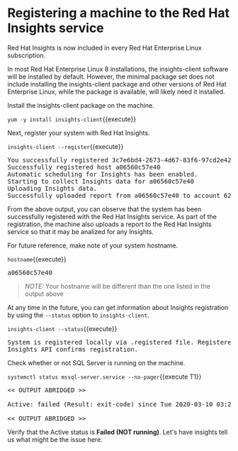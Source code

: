 # Registering a machine to the Red Hat Insights service

Red Hat Insights is now included in every Red Hat Enterprise Linux subscription.

In most Red Hat Enterprise Linux 8 installations, the insights-client software will be installed by default.  However, the minimal package set does not include installing the insights-client package and other versions of Red Hat Enterprise Linux, while the package is available, will likely need it installed.  

Install the insights-client package on the machine.

`yum -y install insights-client`{{execute}}

Next, register your system with Red Hat Insights.

`insights-client --register`{{execute}}

<pre class=file>
You successfully registered 3c7e6bd4-2673-4d67-83f6-97cd2e420503 to account 6227255.
Successfully registered host a06560c57e40
Automatic scheduling for Insights has been enabled.
Starting to collect Insights data for a06560c57e40
Uploading Insights data.
Successfully uploaded report from a06560c57e40 to account 6227255.
</pre>

From the above output, you can observe that the system has been successfully
registered with the Red Hat Insights service.  As part of the registration,
the machine also uploads a report to the Red Hat Insights service so that
it may be analized for any Insights.

For future reference, make note of your system hostname.

`hostname`{{execute}}

<pre class=file>
a06560c57e40
</pre>

>_NOTE:_ Your hostname will be different than the one listed in the output above

At any time in the future, you can get information about Insights registration
by using the `--status` option to `insights-client`.

`insights-client --status`{{execute}}

<pre class=file>
System is registered locally via .registered file. Registered at 2019-08-14T14:12:37.638768
Insights API confirms registration.
</pre>

Check whether or not SQL Server is running on the machine.

`systemctl status mssql-server.service --no-pager`{{execute T1}}

<pre class="file">
<< OUTPUT ABRIDGED >>

Active: failed (Result: exit-code) since Tue 2020-03-10 03:29:37 EDT; 8min ago

<< OUTPUT ABRIDGED >>
</pre>

Verify that the Active status is __Failed (NOT running)__. Let's have insights tell us what might be the issue here.
